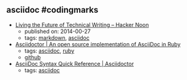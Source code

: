 asciidoc #codingmarks 
---
* [Living the Future of Technical Writing – Hacker Noon](https://hackernoon.com/living-the-future-of-technical-writing-2f368bd0a272)
    * published on: 2014-00-27
    * tags: [markdown](../tags/markdown.md), [asciidoc](../tags/asciidoc.md)
* [Asciidoctor | An open source implementation of AsciiDoc in Ruby](http://asciidoctor.org/)
    * tags: [asciidoc](../tags/asciidoc.md), [ruby](../tags/ruby.md)
    * [github](https://github.com/asciidoctor/asciidoctor)
* [AsciiDoc Syntax Quick Reference | Asciidoctor](http://asciidoctor.org/docs/asciidoc-syntax-quick-reference/)
    * tags: [asciidoc](../tags/asciidoc.md)
